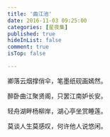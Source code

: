 ```yaml
---
title: '曲江池'
date: 2016-11-03 09:25:00
categories: [星夜集]
published: true
hideInList: false
comment: true 
isTop: false

---
```


卿落云烟撑俏伞，笔墨纸砚画嫣然。

醉卧曲江聚贤阁，只罢江南妒长安。

轻舟湖畔杨柳岸，湖心亭坐赏睡莲。

莫谈人生莫感叹，何许他人说悠闲。

